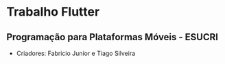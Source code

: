 # Trabalho Flutter 
## Programação para Plataformas Móveis - ESUCRI

- Criadores: Fabricio Junior e Tiago Silveira
